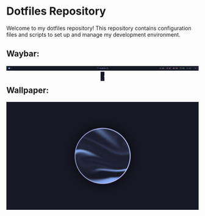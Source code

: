 # Dotfiles Repository

Welcome to my dotfiles repository! This repository contains configuration files and scripts to set up and manage my development environment.

## Waybar:

<p align="center" style="height: 24px; display: box;">
  <!-- Horizontal Bar on Top -->
  <img src="imgs/horizontalWaybar.png" alt="Horizontal Bar" style="width: 100%; height: auto;" />
  
  <!-- Vertical Bar below -->
  <img src="imgs/verticalWaybar.png" alt="Vertical Bar" style="height: 100%; width: 2%;" />
</p>

## Wallpaper:

<p align="center">
    <img src=".config/wallpaper/2560x1440.png">
</p>
